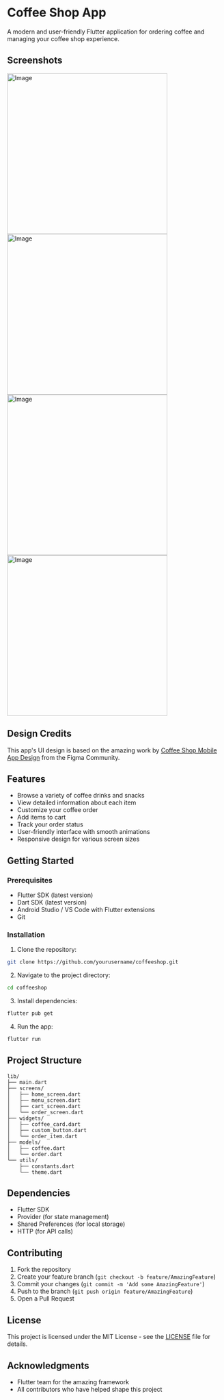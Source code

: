 # Coffee Shop App

A modern and user-friendly Flutter application for ordering coffee and managing your coffee shop experience.

## Screenshots

<img width="375" alt="Image" src="https://github.com/user-attachments/assets/87009a2f-5a82-4576-a3af-0ccd53bc9526" />
<img width="375" alt="Image" src="https://github.com/user-attachments/assets/2c717430-7d42-43f4-b244-df8b6ff020f5" />
<img width="375" alt="Image" src="https://github.com/user-attachments/assets/d4c21767-75b5-478e-b29f-df0a0158c6ba" />
<img width="375" alt="Image" src="https://github.com/user-attachments/assets/3f28f95b-4ae9-48ab-9435-55e2bd79f9c5" />


## Design Credits

This app's UI design is based on the amazing work by [Coffee Shop Mobile App Design](https://www.figma.com/community/file/1116708627748807811/coffee-shop-mobile-app-design) from the Figma Community.

## Features

- Browse a variety of coffee drinks and snacks
- View detailed information about each item
- Customize your coffee order
- Add items to cart
- Track your order status
- User-friendly interface with smooth animations
- Responsive design for various screen sizes

## Getting Started

### Prerequisites

- Flutter SDK (latest version)
- Dart SDK (latest version)
- Android Studio / VS Code with Flutter extensions
- Git

### Installation

1. Clone the repository:
```bash
git clone https://github.com/yourusername/coffeeshop.git
```

2. Navigate to the project directory:
```bash
cd coffeeshop
```

3. Install dependencies:
```bash
flutter pub get
```

4. Run the app:
```bash
flutter run
```

## Project Structure

```
lib/
├── main.dart
├── screens/
│   ├── home_screen.dart
│   ├── menu_screen.dart
│   ├── cart_screen.dart
│   └── order_screen.dart
├── widgets/
│   ├── coffee_card.dart
│   ├── custom_button.dart
│   └── order_item.dart
├── models/
│   ├── coffee.dart
│   └── order.dart
└── utils/
    ├── constants.dart
    └── theme.dart
```

## Dependencies

- Flutter SDK
- Provider (for state management)
- Shared Preferences (for local storage)
- HTTP (for API calls)

## Contributing

1. Fork the repository
2. Create your feature branch (`git checkout -b feature/AmazingFeature`)
3. Commit your changes (`git commit -m 'Add some AmazingFeature'`)
4. Push to the branch (`git push origin feature/AmazingFeature`)
5. Open a Pull Request

## License

This project is licensed under the MIT License - see the [LICENSE](LICENSE) file for details.

## Acknowledgments

- Flutter team for the amazing framework
- All contributors who have helped shape this project
